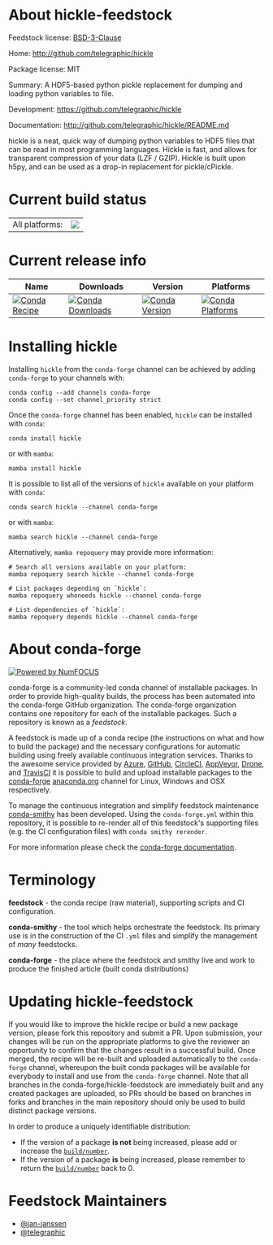 About hickle-feedstock
======================

Feedstock license: [BSD-3-Clause](https://github.com/conda-forge/hickle-feedstock/blob/main/LICENSE.txt)

Home: http://github.com/telegraphic/hickle

Package license: MIT

Summary: A HDF5-based python pickle replacement for dumping and loading python variables to file.

Development: https://github.com/telegraphic/hickle

Documentation: http://github.com/telegraphic/hickle/README.md

hickle is a neat, quick way of dumping python variables to HDF5 files that can be read
in most programming languages. Hickle is fast, and allows for transparent
compression of your data (LZF / GZIP). Hickle is built upon h5py, and can be used as a
drop-in replacement for pickle/cPickle.


Current build status
====================


<table><tr><td>All platforms:</td>
    <td>
      <a href="https://dev.azure.com/conda-forge/feedstock-builds/_build/latest?definitionId=2582&branchName=main">
        <img src="https://dev.azure.com/conda-forge/feedstock-builds/_apis/build/status/hickle-feedstock?branchName=main">
      </a>
    </td>
  </tr>
</table>

Current release info
====================

| Name | Downloads | Version | Platforms |
| --- | --- | --- | --- |
| [![Conda Recipe](https://img.shields.io/badge/recipe-hickle-green.svg)](https://anaconda.org/conda-forge/hickle) | [![Conda Downloads](https://img.shields.io/conda/dn/conda-forge/hickle.svg)](https://anaconda.org/conda-forge/hickle) | [![Conda Version](https://img.shields.io/conda/vn/conda-forge/hickle.svg)](https://anaconda.org/conda-forge/hickle) | [![Conda Platforms](https://img.shields.io/conda/pn/conda-forge/hickle.svg)](https://anaconda.org/conda-forge/hickle) |

Installing hickle
=================

Installing `hickle` from the `conda-forge` channel can be achieved by adding `conda-forge` to your channels with:

```
conda config --add channels conda-forge
conda config --set channel_priority strict
```

Once the `conda-forge` channel has been enabled, `hickle` can be installed with `conda`:

```
conda install hickle
```

or with `mamba`:

```
mamba install hickle
```

It is possible to list all of the versions of `hickle` available on your platform with `conda`:

```
conda search hickle --channel conda-forge
```

or with `mamba`:

```
mamba search hickle --channel conda-forge
```

Alternatively, `mamba repoquery` may provide more information:

```
# Search all versions available on your platform:
mamba repoquery search hickle --channel conda-forge

# List packages depending on `hickle`:
mamba repoquery whoneeds hickle --channel conda-forge

# List dependencies of `hickle`:
mamba repoquery depends hickle --channel conda-forge
```


About conda-forge
=================

[![Powered by
NumFOCUS](https://img.shields.io/badge/powered%20by-NumFOCUS-orange.svg?style=flat&colorA=E1523D&colorB=007D8A)](https://numfocus.org)

conda-forge is a community-led conda channel of installable packages.
In order to provide high-quality builds, the process has been automated into the
conda-forge GitHub organization. The conda-forge organization contains one repository
for each of the installable packages. Such a repository is known as a *feedstock*.

A feedstock is made up of a conda recipe (the instructions on what and how to build
the package) and the necessary configurations for automatic building using freely
available continuous integration services. Thanks to the awesome service provided by
[Azure](https://azure.microsoft.com/en-us/services/devops/), [GitHub](https://github.com/),
[CircleCI](https://circleci.com/), [AppVeyor](https://www.appveyor.com/),
[Drone](https://cloud.drone.io/welcome), and [TravisCI](https://travis-ci.com/)
it is possible to build and upload installable packages to the
[conda-forge](https://anaconda.org/conda-forge) [anaconda.org](https://anaconda.org/)
channel for Linux, Windows and OSX respectively.

To manage the continuous integration and simplify feedstock maintenance
[conda-smithy](https://github.com/conda-forge/conda-smithy) has been developed.
Using the ``conda-forge.yml`` within this repository, it is possible to re-render all of
this feedstock's supporting files (e.g. the CI configuration files) with ``conda smithy rerender``.

For more information please check the [conda-forge documentation](https://conda-forge.org/docs/).

Terminology
===========

**feedstock** - the conda recipe (raw material), supporting scripts and CI configuration.

**conda-smithy** - the tool which helps orchestrate the feedstock.
                   Its primary use is in the construction of the CI ``.yml`` files
                   and simplify the management of *many* feedstocks.

**conda-forge** - the place where the feedstock and smithy live and work to
                  produce the finished article (built conda distributions)


Updating hickle-feedstock
=========================

If you would like to improve the hickle recipe or build a new
package version, please fork this repository and submit a PR. Upon submission,
your changes will be run on the appropriate platforms to give the reviewer an
opportunity to confirm that the changes result in a successful build. Once
merged, the recipe will be re-built and uploaded automatically to the
`conda-forge` channel, whereupon the built conda packages will be available for
everybody to install and use from the `conda-forge` channel.
Note that all branches in the conda-forge/hickle-feedstock are
immediately built and any created packages are uploaded, so PRs should be based
on branches in forks and branches in the main repository should only be used to
build distinct package versions.

In order to produce a uniquely identifiable distribution:
 * If the version of a package **is not** being increased, please add or increase
   the [``build/number``](https://docs.conda.io/projects/conda-build/en/latest/resources/define-metadata.html#build-number-and-string).
 * If the version of a package **is** being increased, please remember to return
   the [``build/number``](https://docs.conda.io/projects/conda-build/en/latest/resources/define-metadata.html#build-number-and-string)
   back to 0.

Feedstock Maintainers
=====================

* [@jan-janssen](https://github.com/jan-janssen/)
* [@telegraphic](https://github.com/telegraphic/)

